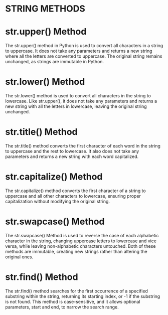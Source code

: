 # STRING METHODS
# str.upper() Method 
The str.upper() method in Python is used to convert all characters in a string to uppercase. It does not take any parameters and returns a new string where all the letters are converted to uppercase. The original string remains unchanged, as strings are immutable in Python. 
# str.lower() Method
The str.lower() method is used to convert all characters in the string to lowercase. Like str.upper(), it does not take any parameters and returns a new string with all the letters in lowercase, leaving the original string unchanged. 
# str.title() Method
 The str.title() method converts the first character of each word in the string to uppercase and the rest to lowercase. It also does not take any parameters and returns a new string with each word capitalized. 
# str.capitalize() Method
The str.capitalize() method converts the first character of a string to uppercase and all other characters to lowercase, ensuring proper capitalization without modifying the original string.
# str.swapcase() Method 
The str.swapcase() Method is used to reverse the case of each alphabetic character in the string, changing uppercase letters to lowercase and vice versa, while leaving non-alphabetic characters untouched. Both of these methods are immutable, creating new strings rather than altering the original ones.
# str.find() Method 
 The  str.find() method searches for the first occurrence of a specified substring within the string, returning its starting index, or -1 if the substring is not found. This method is case-sensitive, and it allows optional parameters, start and end, to narrow the search range. 